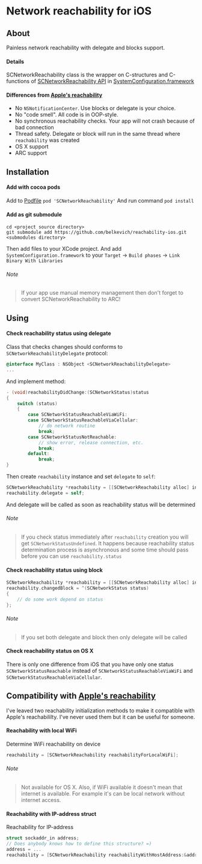Network reachability for iOS
============

## About
Painless network reachability with delegate and blocks support. 

#### Details 
SCNetworkReachability class is the wrapper on C-structures and C-functions of [SCNetworkReachability API](https://developer.apple.com/library/mac/#documentation/SystemConfiguration/Reference/SCNetworkReachabilityRef/Reference/reference.html#//apple_ref/doc/uid/TP40007260) in [SystemConfiguration.framework](https://developer.apple.com/library/mac/#documentation/Networking/Reference/SysConfig/_index.html#//apple_ref/doc/uid/TP40001027)

#### Differences from [Apple's reachability](http://developer.apple.com/library/ios/#samplecode/Reachability/Introduction/Intro.html)
* No `NSNotificationCenter`. Use blocks or delegate is your choice.
* No "code smell". All code is in OOP-style.
* No synchronous reachability checks. Your app will not crash because of bad connection
* Thread safety. Delegate or block will run in the same thread where `reachability` was created
* OS X support
* ARC support

## Installation
#### Add with cocoa pods
Add to [Podfile](https://github.com/CocoaPods/CocoaPods/wiki/A-Podfile)
`pod 'SCNetworkReachability'`
And run command
`pod install`

#### Add as git submodule
	cd <project source directory>
	git submodule add https://github.com/belkevich/reachability-ios.git <submodules directory>

Then add files to your XCode project. And add `SystemConfiguration.framework` 
to your `Target` -> `Build phases` -> `Link Binary With Libraries`

###### Note
> If your app use manual memory management then don't forget to convert SCNetworkReachability to ARC!

## Using

#### Check reachability status using delegate
Class that checks changes should conforms to `SCNetworkReachabilityDelegate` protocol:
``` objective-c
@interface MyClass : NSObject <SCNetworkReachabilityDelegate>
...
```
And implement method:
```objective-c
- (void)reachabilityDidChange:(SCNetworkStatus)status
{
    switch (status)
    {
        case SCNetworkStatusReachableViaWiFi:
        case SCNetworkStatusReachableViaCellular:
            // do network routine
            break;
        case SCNetworkStatusNotReachable:
            // show error, release connection, etc.
            break;
        default:
            break;  
}
```
Then create `reachability` instance and set `delegate` to `self`:
``` objective-c
SCNetworkReachability *reachability = [[SCNetworkReachability alloc] initWithHostName:@"www.github.com"];
reachability.delegate = self;
```
And delegate will be called as soon as reachability status will be determined
###### Note
> If you check status immediately after `reachability` creation you will get `SCNetworkStatusUndefined`. It happens because reachability status determination process is asynchronous and some time should pass before you can use `reachability.status`

#### Check reachability status using block
``` objective-c
SCNetworkReachability *reachability = [[SCNetworkReachability alloc] initWithHostName:@"www.github.com"];
reachability.changedBlock = ^(SCNetworkStatus status)
{
    // do some work depend on status
};

```
###### Note
> If you set both delegate and block then only delegate will be called

#### Check reachability status on OS X
There is only one difference from iOS that you have only one status `SCNetworkStatusReachable` instead of `SCNetworkStatusReachableViaWiFi` and `SCNetworkStatusReachableViaCellular`.

## Compatibility with [Apple's reachability](http://developer.apple.com/library/ios/#samplecode/Reachability/Introduction/Intro.html)

I've leaved two reachability initialization methods to make it compatible with Apple's reachabililty. I've never used them but it can be useful for someone.

#### Reachability with local WiFi
Determine WiFi reachability on device
```objective-c
reachability = [SCNetworkReachability reachabilityForLocalWiFi];
```

###### Note
> Not available for OS X. Also, if WiFi available it doesn't mean that internet is available. For example it's can be local network without internet access.

#### Reachability with IP-address struct
Reachability for IP-address
```objective-c
struct sockaddr_in address;
// Does anybody knows how to define this structure? =)
address = ...
reachability = [SCNetworkReachability reachabilityWithHostAddress:&address];
```
